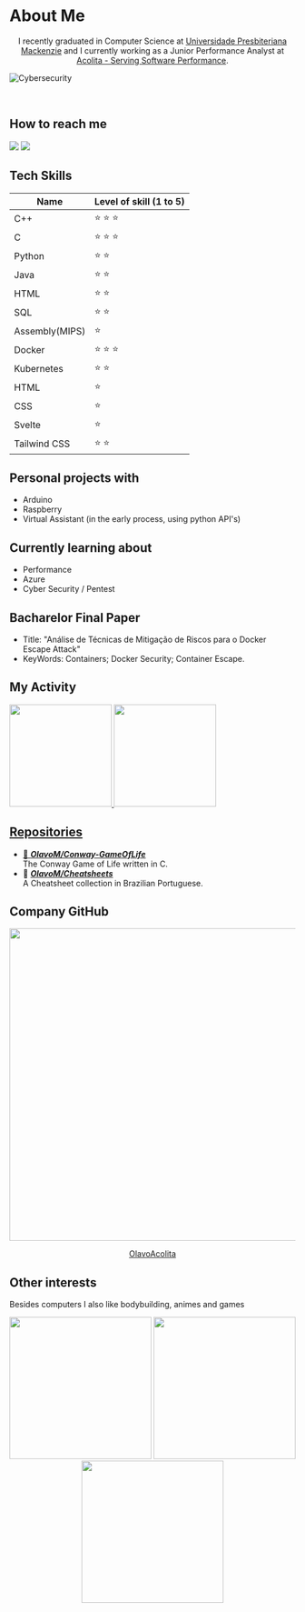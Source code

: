 # About Me

<p style="text-align: center;">I recently graduated in Computer Science at <a href="https://www.mackenzie.br/graduacao/sao-paulo-higienopolis/ciencia-da-computacao/">Universidade Presbiteriana Mackenzie</a>
 and I currently working as a Junior Performance Analyst at <a href="https://acolita.com.br/">Acolita - Serving Software Performance</a>.<p>

![Cybersecurity](https://user-images.githubusercontent.com/54750022/209887150-ac7b739f-1b4a-4b19-8760-ee2c40e5f22b.jpg)

<br>

## How to reach me
<div>
<a href="https://www.linkedin.com/in/olavo-m/" target="_blank"><img src="https://img.shields.io/badge/-LinkedIn-%230077B5?style=for-the-badge&logo=linkedin&logoColor=white" target="_blank"></a>
<a href="mailto:olavo.dev@outlook.com" target="_blank"><img src="https://img.shields.io/badge/Microsoft_Outlook-0078D4?style=for-the-badge&logo=microsoft-outlook&logoColor=white" target="_blank"></a>
</div>

## Tech Skills
Name | Level of skill (1 to  5) |
---|---
C++ | :star: :star: :star:
C | :star: :star: :star:
Python | :star: :star:
Java | :star: :star:
HTML | :star: :star:
SQL | :star: :star:
Assembly(MIPS) | :star:
Docker | :star: :star: :star:
Kubernetes | :star: :star:
HTML | :star: 
CSS | :star:
Svelte | :star:
Tailwind CSS | :star: :star:

## Personal projects with
* Arduino
* Raspberry
* Virtual Assistant (in the early process, using python API's)

## Currently learning about
* Performance
* Azure
* Cyber Security / Pentest


## Bacharelor Final Paper
* Title: "Análise de Técnicas de Mitigação de Riscos para o Docker
Escape Attack"
* KeyWords: Containers; Docker Security; Container Escape.


## My Activity
<div>
<a href="https://github.com/OlavoM">
<img height="180em" src="https://github-readme-stats.vercel.app/api/top-langs/?username=OlavoM&layout=compact&langs_count=7&theme=merko"/>
<img height="180em" src="https://github-readme-stats.vercel.app/api?username=OlavoM&show_icons=true&theme=merko&include_all_commits=true&count_private=true"/>
</div>


## Repositories
- 📗 [***OlavoM/Conway-GameOfLife***](https://github.com/OlavoM/Conway-GameOfLife) <br/>
  The Conway Game of Life written in C.
- 📗 [***OlavoM/Cheatsheets***](https://github.com/OlavoM/Cheatsheets) <br/>
  A Cheatsheet collection in Brazilian Portuguese.

## Company GitHub
<p align="center">
<img src="https://github.com/OlavoM/Cheatsheets/assets/54750022/d9439a5f-48c6-441e-9330-5f0dffe2ec12" width=550>
<p>


<p style="text-align: center;">
<a href="https://github.com/OlavoM/Cheatsheets/assets/54750022/d9439a5f-48c6-441e-9330-5f0dffe2ec12">OlavoAcolita</a>
</p>




## Other interests
Besides computers I also like bodybuilding, animes and games
<p align="center">
    <img src="https://user-images.githubusercontent.com/54750022/125213870-90584400-e28a-11eb-91a8-8e471fd4b000.jpg" width=250>
    <img src="https://user-images.githubusercontent.com/54750022/125213691-b92c0980-e289-11eb-8abd-22ca69ceba24.jpg" width=250>
    <img src="https://user-images.githubusercontent.com/54750022/125213877-9c440600-e28a-11eb-8205-9eb271ea52cd.jpg" width=250>
<p>
